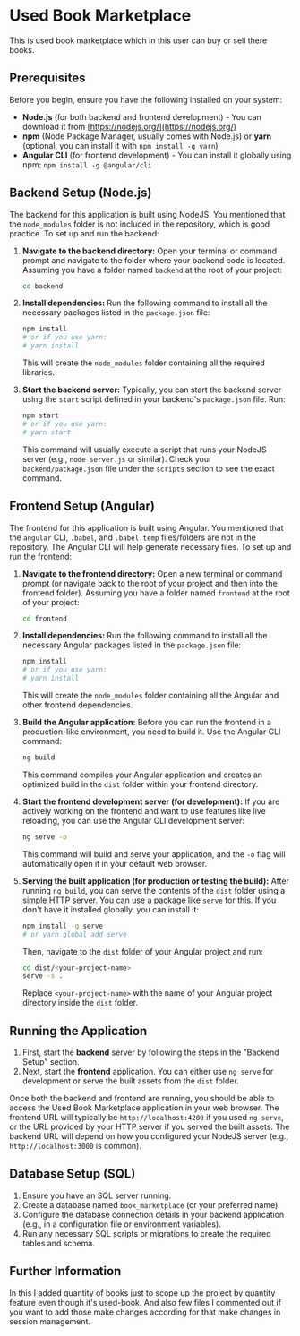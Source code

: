 
# Used Book Marketplace

This is used book marketplace which in this user can buy or sell there books.

## Prerequisites

Before you begin, ensure you have the following installed on your system:

* **Node.js** (for both backend and frontend development) - You can download it from [https://nodejs.org/](https://nodejs.org/)
* **npm** (Node Package Manager, usually comes with Node.js) or **yarn** (optional, you can install it with `npm install -g yarn`)
* **Angular CLI** (for frontend development) - You can install it globally using npm: `npm install -g @angular/cli`

## Backend Setup (Node.js)

The backend for this application is built using NodeJS. You mentioned that the `node_modules` folder is not included in the repository, which is good practice. To set up and run the backend:

1.  **Navigate to the backend directory:**
    Open your terminal or command prompt and navigate to the folder where your backend code is located. Assuming you have a folder named `backend` at the root of your project:
    ```bash
    cd backend
    ```

2.  **Install dependencies:**
    Run the following command to install all the necessary packages listed in the `package.json` file:
    ```bash
    npm install
    # or if you use yarn:
    # yarn install
    ```
    This will create the `node_modules` folder containing all the required libraries.

3.  **Start the backend server:**
    Typically, you can start the backend server using the `start` script defined in your backend's `package.json` file. Run:
    ```bash
    npm start
    # or if you use yarn:
    # yarn start
    ```
    This command will usually execute a script that runs your NodeJS server (e.g., `node server.js` or similar). Check your `backend/package.json` file under the `scripts` section to see the exact command.

## Frontend Setup (Angular)

The frontend for this application is built using Angular. You mentioned that the `angular` CLI, `.babel`, and `.babel.temp` files/folders are not in the repository. The Angular CLI will help generate necessary files. To set up and run the frontend:

1.  **Navigate to the frontend directory:**
    Open a new terminal or command prompt (or navigate back to the root of your project and then into the frontend folder). Assuming you have a folder named `frontend` at the root of your project:
    ```bash
    cd frontend
    ```

2.  **Install dependencies:**
    Run the following command to install all the necessary Angular packages listed in the `package.json` file:
    ```bash
    npm install
    # or if you use yarn:
    # yarn install
    ```
    This will create the `node_modules` folder containing all the Angular and other frontend dependencies.

3.  **Build the Angular application:**
    Before you can run the frontend in a production-like environment, you need to build it. Use the Angular CLI command:
    ```bash
    ng build
    ```
    This command compiles your Angular application and creates an optimized build in the `dist` folder within your frontend directory.

4.  **Start the frontend development server (for development):**
    If you are actively working on the frontend and want to use features like live reloading, you can use the Angular CLI development server:
    ```bash
    ng serve -o
    ```
    This command will build and serve your application, and the `-o` flag will automatically open it in your default web browser.

5.  **Serving the built application (for production or testing the build):**
    After running `ng build`, you can serve the contents of the `dist` folder using a simple HTTP server. You can use a package like `serve` for this. If you don't have it installed globally, you can install it:
    ```bash
    npm install -g serve
    # or yarn global add serve
    ```
    Then, navigate to the `dist` folder of your Angular project and run:
    ```bash
    cd dist/<your-project-name>
    serve -s .
    ```
    Replace `<your-project-name>` with the name of your Angular project directory inside the `dist` folder.

## Running the Application

1.  First, start the **backend** server by following the steps in the "Backend Setup" section.
2.  Next, start the **frontend** application. You can either use `ng serve` for development or serve the built assets from the `dist` folder.

Once both the backend and frontend are running, you should be able to access the Used Book Marketplace application in your web browser. The frontend URL will typically be `http://localhost:4200` if you used `ng serve`, or the URL provided by your HTTP server if you served the built assets. The backend URL will depend on how you configured your NodeJS server (e.g., `http://localhost:3000` is common).

## Database Setup (SQL)


1.  Ensure you have an SQL server running.
2.  Create a database named `book_marketplace` (or your preferred name).
3.  Configure the database connection details in your backend application (e.g., in a configuration file or environment variables).
4.  Run any necessary SQL scripts or migrations to create the required tables and schema.

## Further Information
In this I added quantity of books just to scope up the project by quantity feature even though it's used-book. And also few files I commented out if you want to add those make changes according for that make changes in session management.
